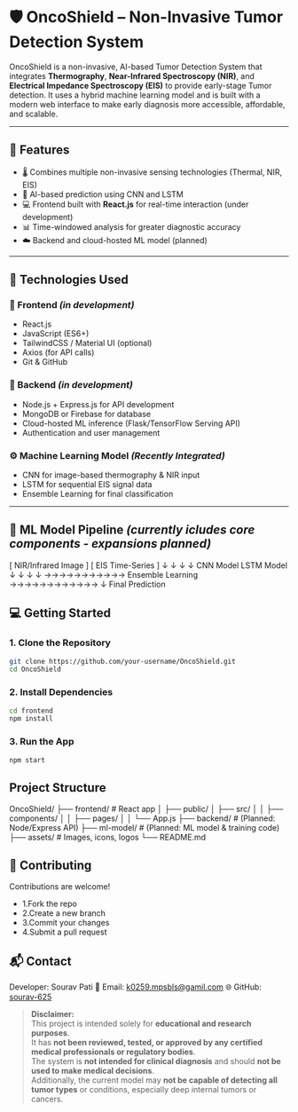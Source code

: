 # 🛡️ OncoShield – Non-Invasive Tumor Detection System

OncoShield is a non-invasive, AI-based Tumor Detection System that integrates **Thermography**, **Near-Infrared Spectroscopy (NIR)**, and **Electrical Impedance Spectroscopy (EIS)** to provide early-stage Tumor  detection. It uses a hybrid machine learning model and is built with a modern web interface to make early diagnosis more accessible, affordable, and scalable.

---

## 🚀 Features

- 🌡️ Combines multiple non-invasive sensing technologies (Thermal, NIR, EIS)
- 🤖 AI-based prediction using CNN and LSTM
- 💻 Frontend built with **React.js** for real-time interaction (under development)
- 📊 Time-windowed analysis for greater diagnostic accuracy
- ☁️ Backend and cloud-hosted ML model (planned)

---

## 🧠 Technologies Used

### 🔷 Frontend *(in development)*
- React.js
- JavaScript (ES6+)
- TailwindCSS / Material UI (optional)
- Axios (for API calls)
- Git & GitHub

### 🔶 Backend *(in development)*
- Node.js + Express.js for API development
- MongoDB or Firebase for database
- Cloud-hosted ML inference (Flask/TensorFlow Serving API)
- Authentication and user management

### ⚙️ Machine Learning Model *(Recently Integrated)*
- CNN for image-based thermography & NIR input
- LSTM for sequential EIS signal data
- Ensemble Learning for final classification

---

## 🧬 ML Model Pipeline *(currently icludes core components - expansions planned)*
[ NIR/Infrared Image ]      [ EIS Time-Series ]
↓ ↓                               ↓ ↓
CNN Model                     LSTM Model
↓ ↓                               ↓ ↓
→→→→→→→→→→→ Ensemble Learning →→→→→→→→→→→→
                   ↓
            Final Prediction

## 💻 Getting Started

### 1. Clone the Repository
```bash
git clone https://github.com/your-username/OncoShield.git
cd OncoShield
```

### 2. Install Dependencies
```bash
cd frontend
npm install
```

### 3. Run the App
```bash
npm start
```

## Project Structure
OncoShield/
├── frontend/           # React app
│   ├── public/
│   ├── src/
│   │   ├── components/
│   │   ├── pages/
│   │   └── App.js
├── backend/            # (Planned: Node/Express API)
├── ml-model/           # (Planned: ML model & training code)
├── assets/             # Images, icons, logos
└── README.md

## 🤝 Contributing
Contributions are welcome!
- 1.Fork the repo
- 2.Create a new branch
- 3.Commit your changes
- 4.Submit a pull request

## 📬 Contact
Developer: Sourav Pati
📧 Email: [k0259.mpsbls@gamil.com](k0259.mpsbls@gmail.com)
🌐 GitHub: [sourav-625](https://github.com/sourav-625)


> **Disclaimer:**  
> This project is intended solely for **educational and research purposes**.  
> It has **not been reviewed, tested, or approved by any certified medical professionals or regulatory bodies**.  
> The system is **not intended for clinical diagnosis** and should **not be used to make medical decisions**.  
> Additionally, the current model may **not be capable of detecting all tumor types** or conditions, especially deep internal tumors or cancers.
